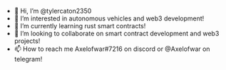 - 👋 Hi, I’m @tylercaton2350
- 👀 I’m interested in autonomous vehicles and web3 development!
- 🌱 I’m currently learning rust smart contracts!
- 💞️ I’m looking to collaborate on smart contract development and web3 projects!
- 📫 How to reach me Axelofwar#7216 on discord or @Axelofwar on telegram!

<!---
tylercaton2350/tylercaton2350 is a ✨ special ✨ repository because its `README.md` (this file) appears on your GitHub profile.
You can click the Preview link to take a look at your changes.
--->
